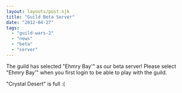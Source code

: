 ```yaml
---
layout: layouts/post.njk
title: "Guild Beta Server"
date: "2012-04-27"
tags: 
  - "guild-wars-2"
  - "news"
  - "beta"
  - "server"
---
```


The guild has selected "Ehmry Bay'" as our beta server! Please select "Ehmry Bay'" when you first login to be able to play with the guild.

"Crystal Desert" is full :(
